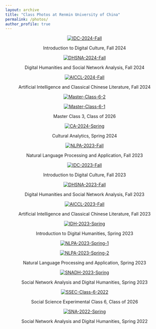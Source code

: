 ```yaml
---
layout: archive
title: "Class Photos at Renmin University of China"
permalink: /photos/
author_profile: true
---
```

<p align="center">
<a href='https://postimg.cc/2VSvLvJZ' target='_blank'><img src='https://i.postimg.cc/2VSvLvJZ/IDC-2024-Fall.jpg' alt='IDC-2024-Fall'/></a>
</p>
<p align="center">
Introduction to Digital Culture, Fall 2024
</p>



<p align="center">
<a href='https://postimg.cc/23wh5THY' target='_blank'><img src='https://i.postimg.cc/23wh5THY/DHSNA-2024-Fall.jpg' alt='DHSNA-2024-Fall'/></a>
</p>
<p align="center">
Digital Humanities and Social Network Analysis, Fall 2024
</p>



<p align="center">
<a href="https://postimg.cc/GBgwQpyX" target="_blank"><img src="https://i.postimg.cc/GBgwQpyX/AICCL-2024-Fall.jpg" alt="AICCL-2024-Fall"/></a>
</p>
<p align="center">
Artificial Intelligence and Classical Chinese Literature, Fall 2024
</p>



<p align="center">
<a href="https://postimg.cc/680N8c5J" target="_blank"><img src="https://i.postimg.cc/680N8c5J/Master-Class-6-2.jpg" alt="Master-Class-6-2"/></a>
</p>
<p align="center">
<a href="https://postimg.cc/3k7TrVhF" target="_blank"><img src="https://i.postimg.cc/3k7TrVhF/Master-Class-6-1.jpg" alt="Master-Class-6-1"/></a>
</p>
<p align="center">
Master Class 3, Class of 2026
</p>



<p align="center">
<a href="https://postimg.cc/nXpttDDW" target="_blank"><img src="https://i.postimg.cc/nXpttDDW/CA-2024-Spring.jpg" alt="CA-2024-Spring"/></a>
</p>
<p align="center">
Cultural Analytics, Spring 2024
</p>



<p align="center">
<a href="https://postimg.cc/18HBYCPd" target="_blank"><img src="https://i.postimg.cc/18HBYCPd/NLPA-2023-Fall.jpg" alt="NLPA-2023-Fall"/></a>
</p>
<p align="center">
Natural Language Processing and Application, Fall 2023
</p>



<p align="center">
<a href="https://postimg.cc/Xp5DxkrM" target="_blank"><img src="https://i.postimg.cc/Xp5DxkrM/IDC-2023-Fall.jpg" alt="IDC-2023-Fall"/></a>
</p>
<p align="center">
Introduction to Digital Culture, Fall 2023
</p>



<p align="center">
<a href="https://postimg.cc/ZC6V6YQ4" target="_blank"><img src="https://i.postimg.cc/ZC6V6YQ4/DHSNA-2023-Fall.jpg" alt="DHSNA-2023-Fall"/></a>
</p>
<p align="center">
Digital Humanities and Social Network Analysis, Fall 2023
</p>



<p align="center">
<a href="https://postimg.cc/s1kTBGwT" target="_blank"><img src="https://i.postimg.cc/s1kTBGwT/AICCL-2023-Fall.jpg" alt="AICCL-2023-Fall"/></a>
</p>
<p align="center">
Artificial Intelligence and Classical Chinese Literature, Fall 2023
</p>



<p align="center">
<a href="https://postimg.cc/LgnDqLrM" target="_blank"><img src="https://i.postimg.cc/LgnDqLrM/IDH-2023-Spring.jpg" alt="IDH-2023-Spring"/></a>
</p>
<p align="center">
Introduction to Digital Humanities, Spring 2023
</p>



<p align="center">
<a href="https://postimg.cc/nMz0wfMw" target="_blank"><img src="https://i.postimg.cc/nMz0wfMw/NLPA-2023-Spring-1.jpg" alt="NLPA-2023-Spring-1"/></a>
</p>
<p align="center">
<a href="https://postimg.cc/WFpXvQ8z" target="_blank"><img src="https://i.postimg.cc/WFpXvQ8z/NLPA-2023-Spring-2.jpg" alt="NLPA-2023-Spring-2"/></a>
</p>
<p align="center">
Natural Language Processing and Application, Spring 2023
</p>



<p align="center">
<a href="https://postimg.cc/zbdpX02j" target="_blank"><img src="https://i.postimg.cc/zbdpX02j/SNADH-2023-Spring.jpg" alt="SNADH-2023-Spring"/></a>
</p>
<p align="center">
Social Network Analysis and Digital Humanities, Spring 2023
</p>



<p align="center">
<a href="https://postimg.cc/R3BgP3nc" target="_blank"><img src="https://i.postimg.cc/R3BgP3nc/SSEC-Class-6-2022.jpg" alt="SSEC-Class-6-2022"/></a>
</p>
<p align="center">
Social Science Experimental Class 6, Class of 2026
</p>



<p align="center">
<a href="https://postimg.cc/060ch8ph" target="_blank"><img src="https://i.postimg.cc/060ch8ph/SNA-2022-Spring.jpg" alt="SNA-2022-Spring"/></a>
</p>
<p align="center">
Social Network Analysis and Digital Humanities, Spring 2022
</p>


